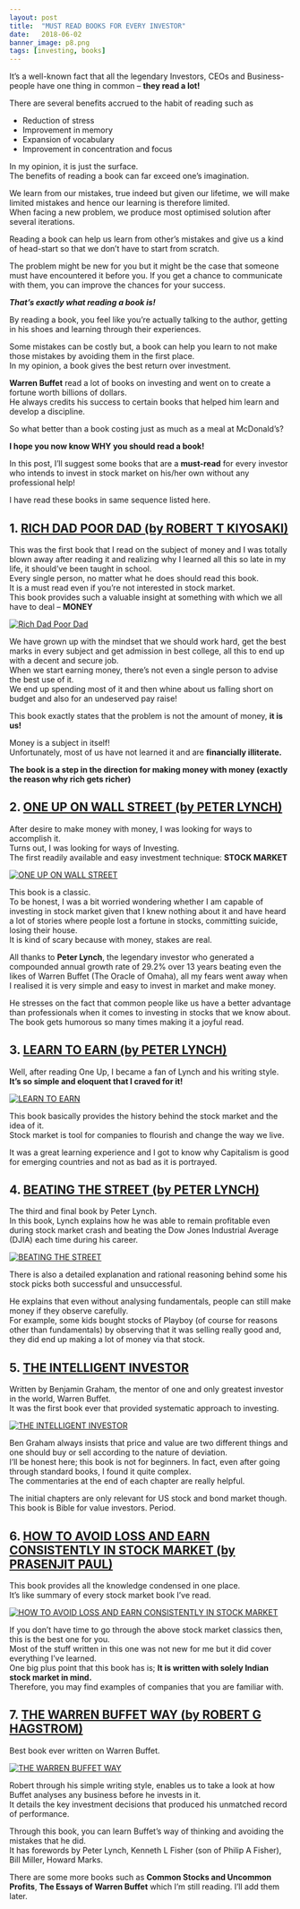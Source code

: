 ```yaml
---
layout: post
title:  "MUST READ BOOKS FOR EVERY INVESTOR"
date:   2018-06-02
banner_image: p8.png
tags: [investing, books]
---
```


It’s a well-known fact that all the legendary Investors, CEOs and Business-people have one thing in common – **they read a lot!**

There are several benefits accrued to the habit of reading such as
- Reduction of stress
- Improvement in memory
- Expansion of vocabulary
- Improvement in concentration and focus

In my opinion, it is just the surface.<br/> 
The benefits of reading a book can far exceed one’s imagination.

We learn from our mistakes, true indeed but given our lifetime, we will make limited mistakes and hence our learning is therefore limited.<br/> 
When facing a new problem, we produce most optimised solution after several iterations.

Reading a book can help us learn from other’s mistakes and give us a kind of head-start so that we don’t have to start from scratch.
<!--more-->
The problem might be new for you but it might be the case that someone must have encountered it before you. If you get a chance to communicate with them, you can improve the chances for your success.

**_That’s exactly what reading a book is!_**

By reading a book, you feel like you’re actually talking to the author, getting in his shoes and learning through their experiences.

Some mistakes can be costly but, a book can help you learn to not make those mistakes by avoiding them in the first place.<br/>
In my opinion, a book gives the best return over investment.

**Warren Buffet** read a lot of books on investing and went on to create a fortune worth billions of dollars.<br/> 
He always credits his success to certain books that helped him learn and develop a discipline.

So what better than a book costing just as much as a meal at McDonald’s?

**I hope you now know WHY you should read a book!**

In this post, I’ll suggest some books that are a **must-read** for every investor who intends to invest in stock market on his/her own without any professional help!

I have read these books in same sequence listed here.

## 1. [RICH DAD POOR DAD (by ROBERT T KIYOSAKI)](https://amzn.to/2JdwKS0)
This was the first book that I read on the subject of money and I was totally blown away after reading it and realizing why I learned all this so late in my life, it should’ve been taught in school.<br/>
Every single person, no matter what he does should read this book.<br/> 
It is a must read even if you’re not interested in stock market.<br/> 
This book provides such a valuable insight at something with which we all have to deal – **MONEY**

<a href="/images/posts/p8_1.jpg" data-lightbox="Rich Dad Poor Dad" data-title="Rich Dad Poor Dad">
  <img src="/images/posts/p8_1.jpg" alt="Rich Dad Poor Dad" style="display: block; margin-left: auto; margin-right: auto;"/>
</a>

We have grown up with the mindset that we should work hard, get the best marks in every subject and get admission in best college, all this to end up with a decent and secure job.<br/>
When we start earning money, there’s not even a single person to advise the best use of it.<br/>
We end up spending most of it and then whine about us falling short on budget and also for an undeserved pay raise!

This book exactly states that the problem is not the amount of money, **it is us!**

Money is a subject in itself!<br/>
Unfortunately, most of us have not learned it and are **financially illiterate.**

**The book is a step in the direction for making money with money (exactly the reason why rich gets richer)**

## 2. [ONE UP ON WALL STREET (by PETER LYNCH)](https://amzn.to/2J5Lsyo)
After desire to make money with money, I was looking for ways to accomplish it.<br/>
Turns out, I was looking for ways of Investing.<br/>
The first readily available and easy investment technique: **STOCK MARKET**

<a href="/images/posts/p8_2.jpg" data-lightbox="ONE UP ON WALL STREET" data-title="ONE UP ON WALL STREET">
  <img src="/images/posts/p8_2.jpg" alt="ONE UP ON WALL STREET" style="display: block; margin-left: auto; margin-right: auto;"/>
</a>

This book is a classic.<br/> 
To be honest, I was a bit worried wondering whether I am capable of investing in stock market given that I knew nothing about it and have heard a lot of stories where people lost a fortune in stocks, committing suicide, losing their house.<br/>
It is kind of scary because with money, stakes are real.

All thanks to **Peter Lynch**, the legendary investor who generated a compounded annual growth rate of 29.2% over 13 years beating even the likes of Warren Buffet (The Oracle of Omaha), all my fears went away when I realised it is very simple and easy to invest in market and make money.

He stresses on the fact that common people like us have a better advantage than professionals when it comes to investing in stocks that we know about.<br/>
The book gets humorous so many times making it a joyful read.

## 3. [LEARN TO EARN (by PETER LYNCH)](https://amzn.to/2kLbwQG)
Well, after reading One Up, I became a fan of Lynch and his writing style.
**It’s so simple and eloquent that I craved for it!**

<a href="/images/posts/p8_3.jpg" data-lightbox="LEARN TO EARN" data-title="LEARN TO EARN">
  <img src="/images/posts/p8_3.jpg" alt="LEARN TO EARN" style="display: block; margin-left: auto; margin-right: auto;"/>
</a>

This book basically provides the history behind the stock market and the idea of it.<br/>
Stock market is tool for companies to flourish and change the way we live.

It was a great learning experience and I got to know why Capitalism is good for emerging countries and not as bad as it is portrayed.

## 4. [BEATING THE STREET (by PETER LYNCH)](https://amzn.to/2J8FUmz)
The third and final book by Peter Lynch.<br/>
In this book, Lynch explains how he was able to remain profitable even during stock market crash and beating the Dow Jones Industrial Average (DJIA) each time during his career.

<a href="/images/posts/p8_4.jpeg" data-lightbox="BEATING THE STREET" data-title="BEATING THE STREET">
  <img src="/images/posts/p8_4.jpeg" alt="BEATING THE STREET" style="display: block; margin-left: auto; margin-right: auto;"/>
</a>

There is also a detailed explanation and rational reasoning behind some his stock picks both successful and unsuccessful.

He explains that even without analysing fundamentals, people can still make money if they observe carefully.<br/>
For example, some kids bought stocks of Playboy (of course for reasons other than fundamentals) by observing that it was selling really good and, they did end up making a lot of money via that stock.

## 5. [THE INTELLIGENT INVESTOR](https://amzn.to/2kGP62Q)
Written by Benjamin Graham, the mentor of one and only greatest investor in the world, Warren Buffet.<br/>
It was the first book ever that provided systematic approach to investing.

<a href="/images/posts/p8_5.jpg" data-lightbox="THE INTELLIGENT INVESTOR" data-title="THE INTELLIGENT INVESTOR">
  <img src="/images/posts/p8_5.jpg" alt="THE INTELLIGENT INVESTOR" style="display: block; margin-left: auto; margin-right: auto;"/>
</a>

Ben Graham always insists that price and value are two different things and one should buy or sell according to the nature of deviation.<br/>
I’ll be honest here; this book is not for beginners. In fact, even after going through standard books, I found it quite complex.<br/>
The commentaries at the end of each chapter are really helpful.

The initial chapters are only relevant for US stock and bond market though.<br/>
This book is Bible for value investors. Period.

## 6. [HOW TO AVOID LOSS AND EARN CONSISTENTLY IN STOCK MARKET (by PRASENJIT PAUL)](https://amzn.to/2xzeyRp)
This book provides all the knowledge condensed in one place.<br/>
It’s like summary of every stock market book I’ve read.

<a href="/images/posts/p8_6.jpg" data-lightbox="HOW TO AVOID LOSS AND EARN CONSISTENTLY IN STOCK MARKET" data-title="HOW TO AVOID LOSS AND EARN CONSISTENTLY IN STOCK MARKET">
  <img src="/images/posts/p8_6.jpg" alt="HOW TO AVOID LOSS AND EARN CONSISTENTLY IN STOCK MARKET" style="display: block; margin-left: auto; margin-right: auto;"/>
</a>

If you don’t have time to go through the above stock market classics then, this is the best one for you.<br/>
Most of the stuff written in this one was not new for me but it did cover everything I’ve learned.<br/>
One big plus point that this book has is; **It is written with solely Indian stock market in mind.**<br/>
Therefore, you may find examples of companies that you are familiar with.

## 7. [THE WARREN BUFFET WAY (by ROBERT G HAGSTROM)](https://amzn.to/2J4hR8l)
Best book ever written on Warren Buffet.

<a href="/images/posts/p8_7.jpg" data-lightbox="THE WARREN BUFFET WAY" data-title="THE WARREN BUFFET WAY">
  <img src="/images/posts/p8_7.jpg" alt="THE WARREN BUFFET WAY" style="display: block; margin-left: auto; margin-right: auto;"/>
</a>

Robert through his simple writing style, enables us to take a look at how Buffet analyses any business before he invests in it.<br/>
It details the key investment decisions that produced his unmatched record of performance.

Through this book, you can learn Buffet’s way of thinking and avoiding the mistakes that he did.<br/>
It has forewords by Peter Lynch, Kenneth L Fisher (son of Philip A Fisher), Bill Miller, Howard Marks.

There are some more books such as **Common Stocks and Uncommon Profits**, **The Essays of Warren Buffet** which I’m still reading.
I’ll add them later.